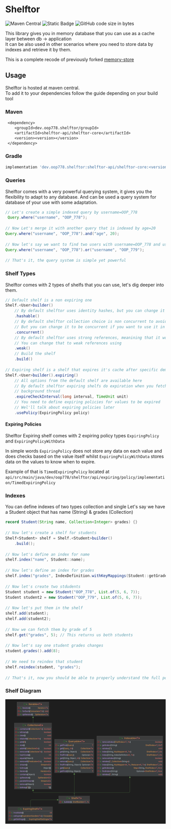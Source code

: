 # Shelftor
![Maven Central](https://img.shields.io/maven-central/v/dev.oop778.shelftor/shelftor-core)
![Static Badge](https://img.shields.io/badge/java_version-8--latest-brightgreen)
![GitHub code size in bytes](https://img.shields.io/github/languages/code-size/OOP-778/shelftor)


This library gives you in memory database that you can use as a cache layer between db -> application  
It can be also used in other scenarios where you need to store data by indexes and retrieve it by them.

This is a complete recode of previously forked [memory-store](https://github.com/OOP-778/memory-store)

## Usage
Shelftor is hosted at maven central.   
To add it to your dependencies follow the guide depending on your build tool
### Maven
```maven
 <dependency>
    <groupId>dev.oop778.shelftor/groupId>
    <artifactId>shelftor-api/shelftor-core</artifactId>
    <version><version></version>
 </dependency>
```
### Gradle
```gradle
implementation 'dev.oop778.shelftor:shelftor-api/shelftor-core:<version>'
```

### Queries
Shelftor comes with a very powerful querying system, it gives you the flexibility to adapt to any database. And can be used a query 
system for database of your use with some adaptation.

```java
// Let's create a simple indexed query by username=OOP_778
 Query.where("username", "OOP_778");

// Now Let's merge it with another query that is indexed by age=20
Query.where("username", "OOP_778").and("age", 20);

// Now let's say we want to find two users with username=OOP_778 and username=OOP_779
Query.where("username", "OOP_778").or("username", "OOP_779");

// That's it, the query system is simple yet powerful
```

### Shelf Types
Shelftor comes with 2 types of shelfs that you can use, let's dig deeper into them.
```java
// Default shelf is a non expiring one
Shelf.<User>builder()
    // By default shelftor uses identity hashes, but you can change it to use hashcode instead
    .hashable()
    // By default shelftor collection choice is non concurrent to avoid any performance hit when used on a single thread environment
    // But you can change it to be concurrent if you want to use it in a multi threaded environment
    .concurrent()
    // By default shelftor uses strong references, meanining that it won't allow GC to run on it's values,
    // You can change that to weak references using
    .weak()
    // Build the shelf
    .build()
    
// Expiring shelf is a shelf that expires it's cache after specific demands are met
Shelf.<User>builder().expiring()
    // All options from the default shelf are available here
    // By default shelftor expiring shelfs do expiration when you fetch values from it, but you can change that to be done in a 
    // background thread
    .expireCheckInterval(long interval, TimeUnit unit)
    // You need to define expiring policies for values to be expired
    // Wel'll talk about expiring policies later
    .usePolicy(ExpiringPolicy policy)
```

#### Expiring Policies
Shelftor Expiring shelf comes with 2 expiring policy types `ExpiringPolicy` and `ExpiringPolicyWithData`

In simple words `ExpiringPolicy` does not store any data on each value and does checks based on the value itself
whilst `ExpiringPolicyWithData` stores data on the values to know when to expire.

Example of that is `TimedExpiringPolicy` located at `api/src/main/java/dev/oop778/shelftor/api/expiring/policy/implementation/TimedExpiringPolicy`


### Indexes
You can define indexes of two types collection and single
Let's say we have a Student object that has name (String) & grades (Collection<Integer>)

```java
record Student(String name, Collection<Integer> grades) {}

// Now let's create a shelf for students
Shelf<Student> shelf = Shelf.<Student>builder()
    .build();

// Now let's define an index for name
shelf.index("name", Student::name);

// Now let's define an index for grades
shelf.index("grades", IndexDefinition.withKeyMappings(Student::getGrades))

// Now let's create two stdudents
Student student = new Student("OOP_778", List.of(5, 6, 7));
Student student2 = new Student("OOP_779", List.of(5, 6, 7));

// Now let's put them in the shelf
shelf.add(student);
shelf.add(student2);

// Now we can fetch them by grade of 5
shelf.get("grades", 5); // This returns us both students

// Now let's say one student grades changes
student.grades().add(8);

// We need to reindex that student
shelf.reindex(student, "grades");

// That's it, now you should be able to properly understand the full power of shelftor

```

### Shelf Diagram
![Shelf Diagram](img/shelf_diagram.png)
